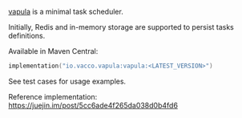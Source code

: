 [vapula](https://en.wikipedia.org/wiki/List_of_demons_in_the_Ars_Goetia) is a minimal task scheduler.

Initially, Redis and in-memory storage are supported to persist tasks definitions.

Available in Maven Central:

```kotlin
implementation("io.vacco.vapula:vapula:<LATEST_VERSION>")
```

See test cases for usage examples.

Reference implementation: https://juejin.im/post/5cc6ade4f265da038d0b4fd6
